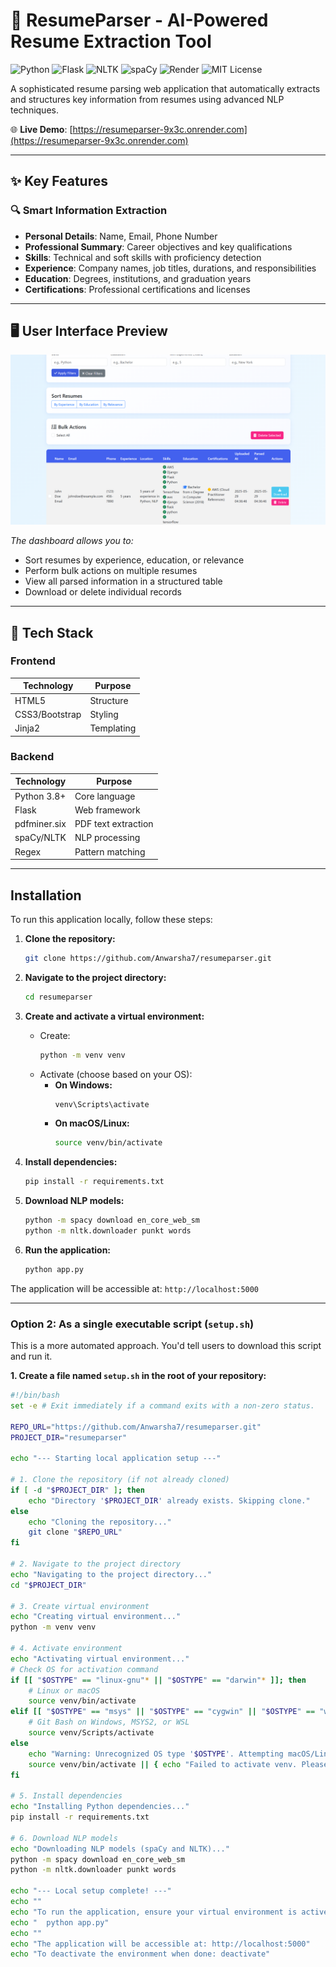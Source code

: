 # 📄 ResumeParser - AI-Powered Resume Extraction Tool

![Python](https://img.shields.io/badge/Python-3.8+-blue?logo=python)
![Flask](https://img.shields.io/badge/Flask-2.3-green?logo=flask)
![NLTK](https://img.shields.io/badge/NLTK-3.8.1-orange)
![spaCy](https://img.shields.io/badge/spaCy-3.7-red)
![Render](https://img.shields.io/badge/Hosted%20on-Render-46B3E6?logo=render)
![MIT License](https://img.shields.io/badge/License-MIT-yellow)

A sophisticated resume parsing web application that automatically extracts and structures key information from resumes using advanced NLP techniques.

🌐 **Live Demo**: [https://resumeparser-9x3c.onrender.com](https://resumeparser-9x3c.onrender.com)

---

## ✨ Key Features

### 🔍 Smart Information Extraction
- **Personal Details**: Name, Email, Phone Number
- **Professional Summary**: Career objectives and key qualifications
- **Skills**: Technical and soft skills with proficiency detection
- **Experience**: Company names, job titles, durations, and responsibilities
- **Education**: Degrees, institutions, and graduation years
- **Certifications**: Professional certifications and licenses

---

## 🖥️ User Interface Preview

![Resume Management Dashboard](images/image.png)

*The dashboard allows you to:*
- Sort resumes by experience, education, or relevance
- Perform bulk actions on multiple resumes
- View all parsed information in a structured table
- Download or delete individual records

---

## 🚀 Tech Stack

### Frontend

| Technology      | Purpose      |
|-----------------|--------------|
| HTML5           | Structure    |
| CSS3/Bootstrap  | Styling      |
| Jinja2          | Templating   |

### Backend

| Technology      | Purpose             |
|-----------------|---------------------|
| Python 3.8+     | Core language        |
| Flask           | Web framework        |
| pdfminer.six    | PDF text extraction  |
| spaCy/NLTK      | NLP processing       |
| Regex           | Pattern matching     |

---

 
## Installation

To run this application locally, follow these steps:

1.  **Clone the repository:**
    ```bash
    git clone https://github.com/Anwarsha7/resumeparser.git
    ```

2.  **Navigate to the project directory:**
    ```bash
    cd resumeparser
    ```

3.  **Create and activate a virtual environment:**

    *   Create:
        ```bash
        python -m venv venv
        ```
    *   Activate (choose based on your OS):
        *   **On Windows:**
            ```bash
            venv\Scripts\activate
            ```
        *   **On macOS/Linux:**
            ```bash
            source venv/bin/activate
            ```

4.  **Install dependencies:**
    ```bash
    pip install -r requirements.txt
    ```

5.  **Download NLP models:**
    ```bash
    python -m spacy download en_core_web_sm
    python -m nltk.downloader punkt words
    ```

6.  **Run the application:**
    ```bash
    python app.py
    ```

The application will be accessible at: `http://localhost:5000`

---
### Option 2: As a single executable script (`setup.sh`)

This is a more automated approach. You'd tell users to download this script and run it.

**1. Create a file named `setup.sh` in the root of your repository:**

```bash
#!/bin/bash
set -e # Exit immediately if a command exits with a non-zero status.

REPO_URL="https://github.com/Anwarsha7/resumeparser.git"
PROJECT_DIR="resumeparser"

echo "--- Starting local application setup ---"

# 1. Clone the repository (if not already cloned)
if [ -d "$PROJECT_DIR" ]; then
    echo "Directory '$PROJECT_DIR' already exists. Skipping clone."
else
    echo "Cloning the repository..."
    git clone "$REPO_URL"
fi

# 2. Navigate to the project directory
echo "Navigating to the project directory..."
cd "$PROJECT_DIR"

# 3. Create virtual environment
echo "Creating virtual environment..."
python -m venv venv

# 4. Activate environment
echo "Activating virtual environment..."
# Check OS for activation command
if [[ "$OSTYPE" == "linux-gnu"* || "$OSTYPE" == "darwin"* ]]; then
    # Linux or macOS
    source venv/bin/activate
elif [[ "$OSTYPE" == "msys" || "$OSTYPE" == "cygwin" || "$OSTYPE" == "win32" ]]; then
    # Git Bash on Windows, MSYS2, or WSL
    source venv/Scripts/activate
else
    echo "Warning: Unrecognized OS type '$OSTYPE'. Attempting macOS/Linux activation."
    source venv/bin/activate || { echo "Failed to activate venv. Please activate manually or report an issue."; exit 1; }
fi

# 5. Install dependencies
echo "Installing Python dependencies..."
pip install -r requirements.txt

# 6. Download NLP models
echo "Downloading NLP models (spaCy and NLTK)..."
python -m spacy download en_core_web_sm
python -m nltk.downloader punkt words

echo "--- Local setup complete! ---"
echo ""
echo "To run the application, ensure your virtual environment is active and run:"
echo "  python app.py"
echo ""
echo "The application will be accessible at: http://localhost:5000"
echo "To deactivate the environment when done: deactivate"
